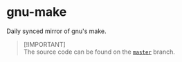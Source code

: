 # gnu-make
Daily synced mirror of gnu's make.

> [!IMPORTANT]\
> The source code can be found on the [`master`](https://github.com/reposyncer/gnu-make/tree/master) branch.
